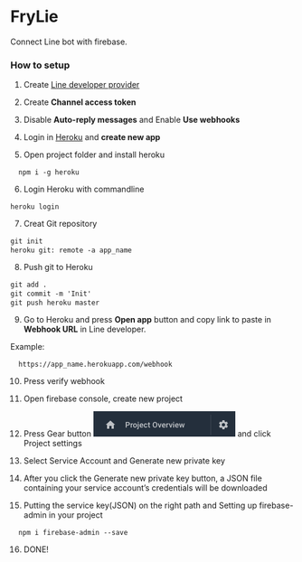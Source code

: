 # FryLie
Connect Line bot with firebase.

### How to setup

1. Create [Line developer provider](https://developers.line.biz/console/register/messaging-api/provider/)

2. Create __Channel access token__

3. Disable __Auto-reply messages__ and Enable __Use webhooks__

4. Login in [Heroku](https://dashboard.heroku.com/apps) and __create new app__

5. Open project folder and install heroku
``` 
  npm i -g heroku 
```

6. Login Heroku with commandline
``` 
heroku login 
```

7. Creat Git repository
``` 
git init
heroku git: remote -a app_name
```

8. Push git to Heroku
```
git add .
git commit -m 'Init'
git push heroku master
```

9. Go to Heroku and press __Open app__ button and copy link to paste in __Webhook URL__ in Line developer.

Example:
```
  https://app_name.herokuapp.com/webhook
```
10. Press verify webhook 

11. Open firebase console, create new project

12. Press Gear button ![gear button](doc/firebase-setting.png) and click Project settings

13. Select Service Account and Generate new private key

14. After you click the Generate new private key button, a JSON file containing your service account’s credentials will be downloaded

15. Putting the service key(JSON) on the right path and Setting up firebase-admin in your project
```
  npm i firebase-admin --save
```

16. DONE!